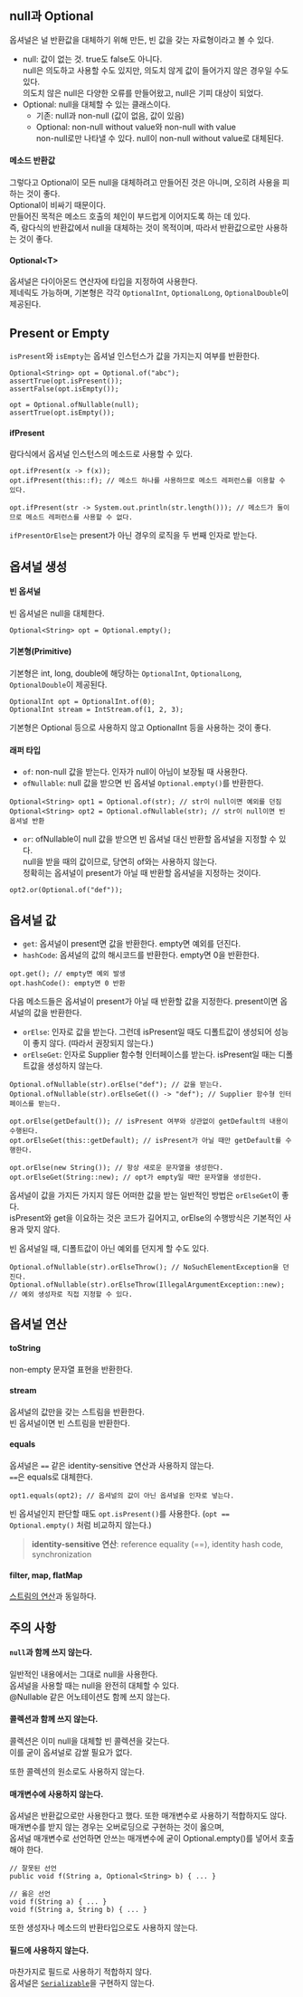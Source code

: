 ## null과 Optional
옵셔널은 널 반환값을 대체하기 위해 만든, 빈 값을 갖는 자료형이라고 볼 수 있다.
- null: 값이 없는 것. true도 false도 아니다.  
null은 의도하고 사용할 수도 있지만, 의도치 않게 값이 들어가지 않은 경우일 수도 있다.  
의도치 않은 null은 다양한 오류를 만들어왔고, null은 기피 대상이 되었다.  
- Optional: null을 대체할 수 있는 클래스이다.
  - 기존: null과 non-null (값이 없음, 값이 있음)
  - Optional: non-null without value와 non-null with value  
  non-null로만 나타낼 수 있다. null이 non-null without value로 대체된다.  
#### 메소드 반환값
그렇다고 Optional이 모든 null을 대체하려고 만들어진 것은 아니며, 오히려 사용을 피하는 것이 좋다.  
Optional이 비싸기 때문이다.  
만들어진 목적은 메소드 호출의 체인이 부드럽게 이어지도록 하는 데 있다.  
즉, 람다식의 반환값에서 null을 대체하는 것이 목적이며, 따라서 반환값으로만 사용하는 것이 좋다.
#### Optional\<T>
옵셔널은 다이아몬드 연산자에 타입을 지정하여 사용한다.  
제네릭도 가능하며, 기본형은 각각 `OptionalInt`, `OptionalLong`, `OptionalDouble`이 제공된다.

## Present or Empty
`isPresent`와 `isEmpty`는 옵셔널 인스턴스가 값을 가지는지 여부를 반환한다.
```
Optional<String> opt = Optional.of("abc");
assertTrue(opt.isPresent());
assertFalse(opt.isEmpty());

opt = Optional.ofNullable(null);
assertTrue(opt.isEmpty());
```
#### ifPresent
람다식에서 옵셔널 인스턴스의 메소드로 사용할 수 있다.
```
opt.ifPresent(x -> f(x));
opt.ifPresent(this::f); // 메소드 하나를 사용하므로 메소드 레퍼런스를 이용할 수 있다.

opt.ifPresent(str -> System.out.println(str.length())); // 메소드가 둘이므로 메소드 레퍼런스를 사용할 수 없다.
```
`ifPresentOrElse`는 present가 아닌 경우의 로직을 두 번째 인자로 받는다.

## 옵셔널 생성
#### 빈 옵셔널
빈 옵셔널은 null을 대체한다.
```
Optional<String> opt = Optional.empty();
```
#### 기본형(Primitive)
기본형은 int, long, double에 해당하는 `OptionalInt`, `OptionalLong`, `OptionalDouble`이 제공된다.
```
OptionalInt opt = OptionalInt.of(0);
OptionalInt stream = IntStream.of(1, 2, 3);
```
기본형은 Optional<Integer> 등으로 사용하지 않고 OptionalInt 등을 사용하는 것이 좋다.
#### 래퍼 타입
- `of`: non-null 값을 받는다. 인자가 null이 아님이 보장될 때 사용한다.
- `ofNullable`: null 값을 받으면 빈 옵셔널 `Optional.empty()`를 반환한다.
```
Optional<String> opt1 = Optional.of(str); // str이 null이면 예외를 던짐
Optional<String> opt2 = Optional.ofNullable(str); // str이 null이면 빈 옵셔널 반환
```
- `or`:
ofNullable이 null 값을 받으면 빈 옵셔널 대신 반환할 옵셔널을 지정할 수 있다.  
null을 받을 때의 값이므로, 당연히 of와는 사용하지 않는다.  
정확히는 옵셔널이 present가 아닐 때 반환할 옵셔널을 지정하는 것이다.
```
opt2.or(Optional.of("def"));
```

## 옵셔널 값
- `get`: 옵셔널이 present면 값을 반환한다. empty면 예외를 던진다.
- `hashCode`: 옵셔널의 값의 해시코드를 반환한다. empty면 0을 반환한다.
```
opt.get(); // empty면 예외 발생
opt.hashCode(): empty면 0 반환
```
다음 메소드들은 옵셔널이 present가 아닐 때 반환할 값을 지정한다. present이면 옵셔널의 값을 반환한다.  
- `orElse`: 인자로 값을 받는다. 그런데 isPresent일 때도 디폴트값이 생성되어 성능이 좋지 않다. (따라서 권장되지 않는다.)
- `orElseGet`: 인자로 Supplier 함수형 인터페이스를 받는다. isPresent일 때는 디폴트값을 생성하지 않는다.  
```
Optional.ofNullable(str).orElse("def"); // 값을 받는다.
Optional.ofNullable(str).orElseGet(() -> "def"); // Supplier 함수형 인터페이스를 받는다.

opt.orElse(getDefault()); // isPresent 여부와 상관없이 getDefault의 내용이 수행된다.
opt.orElseGet(this::getDefault); // isPresent가 아닐 때만 getDefault를 수행한다.

opt.orElse(new String()); // 항상 새로운 문자열을 생성한다.
opt.orElseGet(String::new); // opt가 empty일 때만 문자열을 생성한다.
```
옵셔널이 값을 가지든 가지지 않든 어떠한 값을 받는 일반적인 방법은 `orElseGet`이 좋다.  
isPresent와 get을 이요하는 것은 코드가 길어지고, orElse의 수행방식은 기본적인 사용과 맞지 않다.  
  
빈 옵셔널일 때, 디폴트값이 아닌 예외를 던지게 할 수도 있다.
```
Optional.ofNullable(str).orElseThrow(); // NoSuchElementException을 던진다.
Optional.ofNullable(str).orElseThrow(IllegalArgumentException::new); // 예외 생성자로 직접 지정할 수 있다.
```

## 옵셔널 연산
#### toString
non-empty 문자열 표현을 반환한다.
#### stream
옵셔널의 값만을 갖는 스트림을 반환한다.  
빈 옵셔널이면 빈 스트림을 반환한다.
#### equals
옵셔널은 `==` 같은 identity-sensitive 연산과 사용하지 않는다.  
`==`은 equals로 대체한다.
```
opt1.equals(opt2); // 옵셔널의 값이 아닌 옵셔널을 인자로 넣는다.
```
빈 옵셔널인지 판단할 때도 `opt.isPresent()`를 사용한다. (`opt == Optional.empty()` 처럼 비교하지 않는다.)
> **identity-sensitive 연산**:  reference equality (==), identity hash code, synchronization
#### filter, map, flatMap
[스트림의 연산][1]과 동일하다.

## 주의 사항
#### `null`과 함께 쓰지 않는다.
일반적인 내용에서는 그대로 null을 사용한다.  
옵셔널을 사용할 때는 null을 완전히 대체할 수 있다.  
@Nullable 같은 어노테이션도 함께 쓰지 않는다.
#### 콜렉션과 함께 쓰지 않는다.
콜렉션은 이미 null을 대체할 빈 콜렉션을 갖는다.  
이를 굳이 옵셔널로 감쌀 필요가 없다.  
  
또한 콜렉션의 원소로도 사용하지 않는다.
#### 매개변수에 사용하지 않는다.
옵셔널은 반환값으로만 사용한다고 했다. 또한 매개변수로 사용하기 적합하지도 않다.  
매개변수를 받지 않는 경우는 오버로딩으로 구현하는 것이 옳으며,  
옵셔널 매개변수로 선언하면 안쓰는 매개변수에 굳이 Optional.empty()를 넣어서 호출해야 한다.
```
// 잘못된 선언
public void f(String a, Optional<String> b) { ... }

// 옳은 선언
void f(String a) { ... }
void f(String a, String b) { ... }
```
또한 생성자나 메소드의 반환타입으로도 사용하지 않는다.
#### 필드에 사용하지 않는다.
마찬가지로 필드로 사용하기 적합하지 않다.  
옵셔널은 [`Serializable`][2]을 구현하지 않는다.

[1]: https://github.com/ipari3/java/blob/main/%EB%AC%B8%EB%B2%95/%EC%9E%90%EB%B0%94%20%EB%B2%84%EC%A0%84%20%EC%84%A4%EB%AA%85/Stream.md#%EC%8A%A4%ED%8A%B8%EB%A6%BC-%EC%97%B0%EC%82%B0
[2]: https://github.com/ipari3/java/blob/main/%EB%AC%B8%EB%B2%95/%EC%9E%90%EB%B0%94%20%EB%B2%84%EC%A0%84%20%EC%84%A4%EB%AA%85/Serializable%2C%20IO.md#serializable
